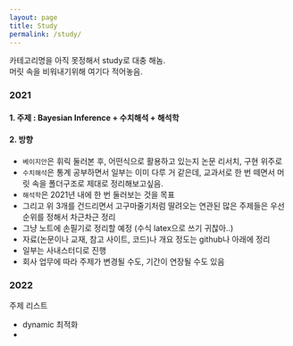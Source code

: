 ```yaml
---
layout: page
title: Study
permalink: /study/
---
```

  
  
카테고리명을 아직 못정해서 study로 대충 해놈.   
머릿 속을 비워내기위해 여기다 적어놓음.  
  


### 2021
  
#### 1. 주제 : Bayesian Inference + 수치해석 + 해석학
#### 2. 방향 
- `베이지안`은 휘릭 둘러본 후, 어떤식으로 활용하고 있는지 논문 리서치, 구현 위주로
- `수치해석`은 통계 공부하면서 일부는 이미 다루 거 같은데, 교과서로 한 번 떼면서 머릿 속을 폴더구조로 제대로 정리해보고싶음. 
- `해석학`은 2021년 내에 한 번 둘러보는 것을 목표
- 그리고 위 3개를 건드리면서 고구마줄기처럼 딸려오는 연관된 많은 주제들은 우선순위를 정해서 차근차근
정리
- 그냥 노트에 손필기로 정리할 예정 (수식 latex으로 쓰기 귀찮아..)
- 자료(논문이나 교재, 참고 사이트, 코드)나 개요 정도는 github나 아래에 정리
- 일부는 사내스터디로 진행
- 회사 업무에 따라 주제가 변경될 수도, 기간이 연장될 수도 있음



  
   
  
### 2022
주제 리스트
  
- dynamic 최적화 
-
